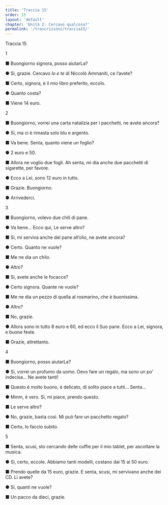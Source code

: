 ```yaml
---
title: 'Traccia 15'
order: 15
layout: 'default'
chapter: 'Unità 2: Cercavo qualcosa?'
permalink: '/trascrizioni/traccia15/'
---
```


Traccia 15

1

■ Buongiorno signora, posso aiutarLa?

● Sì, grazie. Cercavo _Io e te_ di Niccolò Ammaniti, ce l’avete?

■ Certo, signora, è il mio libro preferito, eccolo.

● Quanto costa?

■ Viene 14 euro.

2

■ Buongiorno, vorrei una carta natalizia per i pacchetti, ne avete ancora?

● Sì, ma ci è rimasta solo blu e argento.

■ Va bene. Senta, quanto viene un foglio?

● 2 euro e 50.

■ Allora ne voglio due fogli. Ah senta, mi dia anche due pacchetti di sigarette, per favore.

● Ecco a Lei, sono 12 euro in tutto.

■ Grazie. Buongiorno.

● Arrivederci.

3

■ Buongiorno, volevo due chili di pane.

● Va bene... Ecco qui, Le serve altro?

■ Sì, mi serviva anche del pane all’olio, ne avete ancora?

● Certo. Quanto ne vuole?

■ Me ne dia un chilo.

● Altro?

■ Sì, avete anche le focacce?

● Certo signora. Quante ne vuole?

■ Me ne dia un pezzo di quella al rosmarino, che è buonissima.

● Altro?

■ No, grazie.

● Allora sono in tutto 8 euro e 60, ed ecco il Suo pane. Ecco a Lei, signora, e buone feste.

■ Grazie, altrettanto.

4

■ Buongiorno, posso aiutarLa?

● Sì, vorrei un profumo da uomo. Devo fare un regalo, ma sono un po’ indecisa... Ne avete tanti!

■ Questo è molto buono, è delicato, di solito piace a tutti... Senta...

● Mmm, è vero. Sì, mi piace, prendo questo.

■ Le serve altro?

● No, grazie, basta così. Mi può fare un pacchetto regalo?

■ Certo, lo faccio subito.

5

■ Senta, scusi, sto cercando delle cuffie per il mio tablet, per ascoltare la musica.

● Sì, certo, eccole. Abbiamo tanti modelli, costano dai 15 ai 50 euro.

■ Prendo quelle da 15 euro, grazie. E senta, scusi, mi servivano anche dei CD. Li avete?

● Sì, quanti ne vuole?

■ Un pacco da dieci, grazie.
